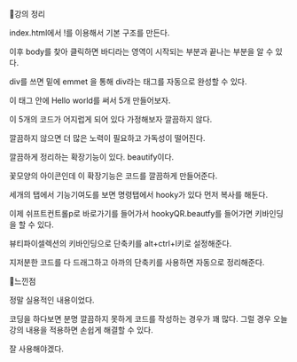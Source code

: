 📌강의 정리

index.html에서 !를 이용해서 기본 구조를 만든다. 

이후 body를 찾아 클릭하면 바디라는 영역이 시작되는 부분과 끝나는 부분을 알 수 있다.

div를 쓰면 밑에 emmet 을 통해 div라는 태그를 자동으로 완성할 수 있다.

이 태그 안에 Hello world를 써서 5개 만들어보자.

이 5개의 코드가 어지럽게 되어 있다 가정해보자 깔끔하지 않다.

깔끔하지 않으면 더 많은 노력이 필요하고 가독성이 떨어진다.

깔끔하게 정리하는 확장기능이 있다. beautify이다.

꽃모양의 아이콘인데 이 확장기능은 코드를 깔끔하게 만들어준다. 

세개의 탭에서 기능기여도를 보면 명령탭에서 hooky가 있다 먼저 복사를 해둔다.

이제 쉬프트컨트롤p로 바로가기를 들어가서 hookyQR.beautfy를 들어가면 키바인딩을 할 수 있다.

뷰티파이셀렉션의 키바인딩으로 단축키를 alt+ctrl+l키로 설정해준다. 

지저분한 코드를 다 드래그하고 아까의 단축키를 사용하면 자동으로 정리해준다.

📌느낀점

정말 실용적인 내용이었다.

코딩을 하다보면 분명 깔끔하지 못하게 코드를 작성하는 경우가 꽤 많다. 그럴 경우 오늘 강의 내용을 적용하면 손쉽게 해결할 수 있다. 

잘 사용해야겠다.
